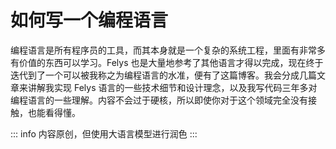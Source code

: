 # 如何写一个编程语言

编程语言是所有程序员的工具，而其本身就是一个复杂的系统工程，里面有非常多有价值的东西可以学习。Felys 也是大量地参考了其他语言才得以完成，现在终于迭代到了一个可以被我称之为编程语言的水准，便有了这篇博客。我会分成几篇文章来讲解我实现 Felys 语言的一些技术细节和设计理念，以及我写代码三年多对编程语言的一些理解。内容不会过于硬核，所以即使你对于这个领域完全没有接触，也能看得懂。

::: info
内容原创，但使用大语言模型进行润色
:::
